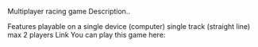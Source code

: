 Multiplayer racing game
Description..

Features
playable on a single device (computer)
single track (straight line)
max 2 players
Link
You can play this game here: